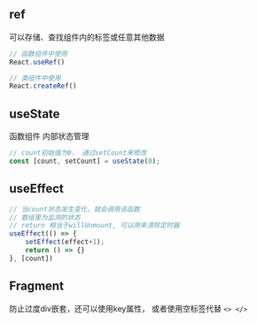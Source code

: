 

## ref

可以存储、查找组件内的标签或任意其他数据

```jsx
// 函数组件中使用
React.useRef()

// 类组件中使用
React.createRef()
```



## useState

函数组件 内部状态管理

```jsx
// count初始值为0， 通过setCount来修改
const [count, setCount] = useState(0);
```





## useEffect

```javascript
// 当count状态发生变化，就会调用该函数
// 数组里为监测的状态
// return 相当于willUnmount, 可以用来清除定时器
useEffect(() => {
    setEffect(effect+1);
    return () => {}
}, [count])

```



## Fragment

防止过度div嵌套，还可以使用key属性，  或者使用空标签代替 `<> </>`